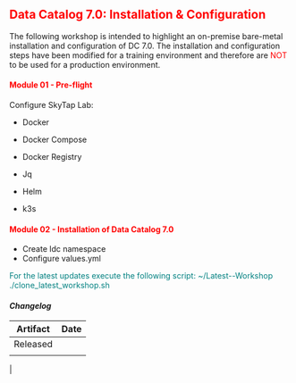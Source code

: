 ## <font color='red'>Data Catalog 7.0: Installation & Configuration</font>
The following workshop is intended to highlight an on-premise bare-metal installation and configuration of DC 7.0. The installation and configuration steps have been modified for a training environment and therefore are <font color='red'>NOT</font> to be used for a production environment.

#### <font color='red'>Module 01 - Pre-flight</font>
Configure SkyTap Lab:
* Docker
* Docker Compose
* Docker Registry
* Jq
* Helm

* k3s

#### <font color='red'>Module 02 - Installation of Data Catalog 7.0</font>
* Create ldc namespace
* Configure values.yml


<font color='teal'>For the latest updates execute the following script: ~/Latest--Workshop ./clone_latest_workshop.sh </font>

#### <em> Changelog </em>

| Artifact                   | Date     |  
| ---------------------------| ---------| 
| Released                   |          | 
|                            |          |               
|
 

